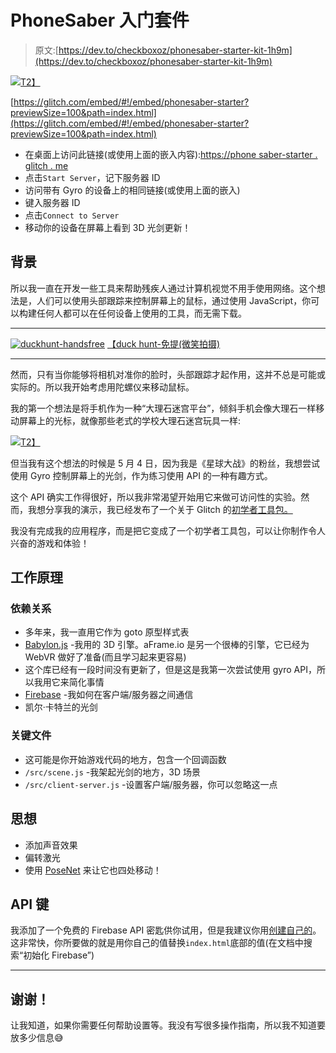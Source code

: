 # PhoneSaber 入门套件

> 原文:[https://dev.to/checkboxoz/phonesaber-starter-kit-1h9m](https://dev.to/checkboxoz/phonesaber-starter-kit-1h9m)

[![](../Images/d6cc2881b66cd333b4d0d3555c327fdf.png)T2】](https://i.giphy.com/media/XdJkp9XEnGPBXzlp8e/giphy.gif)

[https://glitch.com/embed/#!/embed/phonesaber-starter?previewSize=100&path=index.html](https://glitch.com/embed/#!/embed/phonesaber-starter?previewSize=100&path=index.html)

*   在桌面上访问此链接(或使用上面的嵌入内容):[https://phone saber-starter . glitch . me](https://phonesaber-starter.glitch.me)
*   点击`Start Server`，记下服务器 ID
*   访问带有 Gyro 的设备上的相同链接(或使用上面的嵌入)
*   键入服务器 ID
*   点击`Connect to Server`
*   移动你的设备在屏幕上看到 3D 光剑更新！

## [](#background)背景

所以我一直在开发一些工具来帮助残疾人通过计算机视觉不用手使用网络。这个想法是，人们可以使用头部跟踪来控制屏幕上的鼠标，通过使用 JavaScript，你可以构建任何人都可以在任何设备上使用的工具，而无需下载。

* * *

[![duckhunt-handsfree](../Images/3ae7753e18c86449c0cd57737efeb66b.png)](https://i.giphy.com/media/MWvfeCGV2MYmaRzvkP/giphy.gif)
[【duck hunt-免提(微笑拍摄)](https://duckhunt-handsfree.glitch.me/)

* * *

然而，只有当你能够将相机对准你的脸时，头部跟踪才起作用，这并不总是可能或实际的。所以我开始考虑用陀螺仪来移动鼠标。

我的第一个想法是将手机作为一种“大理石迷宫平台”，倾斜手机会像大理石一样移动屏幕上的光标，就像那些老式的学校大理石迷宫玩具一样:

[![](../Images/c9fa7f37a606b8e61524ef124dc55c8b.png)T2】](https://res.cloudinary.com/practicaldev/image/fetch/s--pmp_bzcR--/c_limit%2Cf_auto%2Cfl_progressive%2Cq_66%2Cw_880/https://images-na.ssl-images-amazon.com/images/I/71AVKJRCNDL._SX425_.gif)

但当我有这个想法的时候是 5 月 4 日，因为我是《星球大战》的粉丝，我想尝试使用 Gyro 控制屏幕上的光剑，作为练习使用 API 的一种有趣方式。

这个 API 确实工作得很好，所以我非常渴望开始用它来做可访问性的实验。然而，我想分享我的演示，我已经发布了一个关于 Glitch 的[初学者工具包。](https://glitch.com/~phonesaber-starter)

我没有完成我的应用程序，而是把它变成了一个初学者工具包，可以让你制作令人兴奋的游戏和体验！

## [](#how-it-works)工作原理

### [](#dependencies)依赖关系

*   多年来，我一直用它作为 goto 原型样式表
*   [Babylon.js](https://babylonjs.com) -我用的 3D 引擎。aFrame.io 是另一个很棒的引擎，它已经为 WebVR 做好了准备(而且学习起来更容易)
*   这个库已经有一段时间没有更新了，但是这是我第一次尝试使用 gyro API，所以我用它来简化事情
*   [Firebase](https://firebase.com/) -我如何在客户端/服务器之间通信
*   凯尔·卡特兰的光剑

### [](#key-files)关键文件

*   这可能是你开始游戏代码的地方，包含一个回调函数
*   `/src/scene.js` -我架起光剑的地方，3D 场景
*   `/src/client-server.js` -设置客户端/服务器，你可以忽略这一点

## [](#ideas)思想

*   添加声音效果
*   偏转激光
*   使用 [PoseNet](https://github.com/tensorflow/tfjs-models/tree/master/posenet) 来让它也四处移动！

## [](#api-key)API 键

我添加了一个免费的 Firebase API 密匙供你试用，但是我建议你用[创建自己的](https://firebase.google.com/docs/storage/web/start)。这非常快，你所要做的就是用你自己的值替换`index.html`底部的值(在文档中搜索“初始化 Firebase”)

* * *

## [](#thanks)谢谢！

让我知道，如果你需要任何帮助设置等。我没有写很多操作指南，所以我不知道要放多少信息😅
